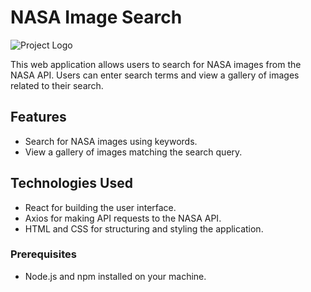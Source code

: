 
# NASA Image Search

![Project Logo](https://www.nasa.gov/sites/default/files/thumbnails/image/s75-31690.jpeg)

This web application allows users to search for NASA images from the NASA API. Users can enter search terms and view a gallery of images related to their search.

## Features

- Search for NASA images using keywords.
- View a gallery of images matching the search query.

## Technologies Used

- React for building the user interface.
- Axios for making API requests to the NASA API.
- HTML and CSS for structuring and styling the application.



### Prerequisites

- Node.js and npm installed on your machine.




